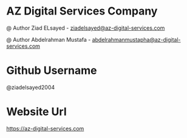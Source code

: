 # AZ Digital Services Company
@ Author Ziad ELsayed - ziadelsayed@az-digital-services.com

@ Author Abdelrahman Mustafa - abdelrahmanmustapha@az-digital-services.com

# Github Username
@ziadelsayed2004

# Website Url
https://az-digital-services.com

